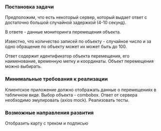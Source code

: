 ### Постановка задачи

Предположим, что есть некоторый сервер, который выдает ответ с достаточно большой случайной задержкой (4-10 секунд).

В ответе - данные мониторинга перемещения объекта. 

Известно, что количество записей по объекту - случайное число и за одно обращение по объекту может их может быть до 100. 

Ответ содержит идентификатор объекта перемещения, его наименование, временную метку и координаты.
Объект перемещения можно выбирать.

### Минимальные требования к реализации

Клиентское приложение должно отображать данные о перемещениях в табличном виде.
Выбор объекта - combobox.
Ответ от сервера необходимо эмулировать (axios mock).
Реализовать тесты.

### Возможные направления развития

Отобразить карту с треком и подписью
